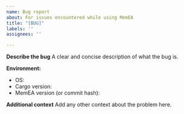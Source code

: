 ```yaml
---
name: Bug report
about: For issues encountered while using MemEA
title: "[BUG]"
labels: ''
assignees: ''

---
```


**Describe the bug**
A clear and concise description of what the bug is.

**Environment:**
 - OS:
 - Cargo version:
 - MemEA version (or commit hash):

**Additional context**
Add any other context about the problem here.
